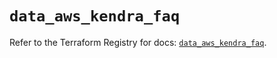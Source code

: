 # `data_aws_kendra_faq`

Refer to the Terraform Registry for docs: [`data_aws_kendra_faq`](https://registry.terraform.io/providers/hashicorp/aws/6.11.0/docs/data-sources/kendra_faq).
